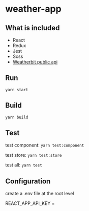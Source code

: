 # weather-app

## What is included

- React
- Redux
- Jest
- Scss
- [Weatherbit public api](https://www.weatherbit.io/)

## Run

`yarn start`

## Build

`yarn build`

## Test

test component: `yarn test:component`

test store: `yarn test:store`

test all: `yarn test`

## Configuration

create a .env file at the root level

REACT_APP_API_KEY = <Your Weatherbit API key>
